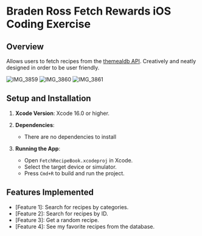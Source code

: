 # Braden Ross Fetch Rewards iOS Coding Exercise

## Overview
Allows users to fetch recipes from the [themealdb API](https://themealdb.com/api.php). Creatively and neatly designed in order to be user friendly.

![IMG_3859](https://github.com/user-attachments/assets/016b0002-f81e-4c1f-91d9-387ab96062ef)
![IMG_3860](https://github.com/user-attachments/assets/020666bc-587c-4540-aea6-72b89cc6af54)
![IMG_3861](https://github.com/user-attachments/assets/947f6b59-d1f5-44b8-83ad-be9aaeb544e3)

## Setup and Installation
1. **Xcode Version**: Xcode 16.0 or higher.
2. **Dependencies**:
   - There are no dependencies to install

3. **Running the App**:
   - Open `FetchRecipeBook.xcodeproj` in Xcode.
   - Select the target device or simulator.
   - Press `Cmd+R` to build and run the project.

## Features Implemented
- [Feature 1]: Search for recipes by categories.
- [Feature 2]: Search for recipes by ID.
- [Feature 3]: Get a random recipe.
- [Feature 4]: See my favorite recipes from the database.
